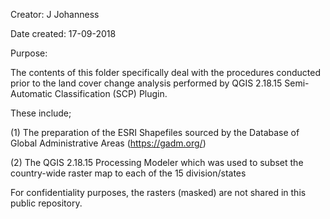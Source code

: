 Creator: J Johanness

Date created: 17-09-2018

Purpose: 

The contents of this folder specifically deal with the procedures conducted prior to the land cover change analysis performed by QGIS 2.18.15 Semi-Automatic Classification (SCP) Plugin.

These include;

(1) The preparation of the ESRI Shapefiles sourced by the Database of Global Administrative Areas (https://gadm.org/)

(2) The QGIS 2.18.15 Processing Modeler which was used to subset the country-wide raster map to each of the 15 division/states 

For confidentiality purposes, the rasters (masked) are not shared in this public repository.
